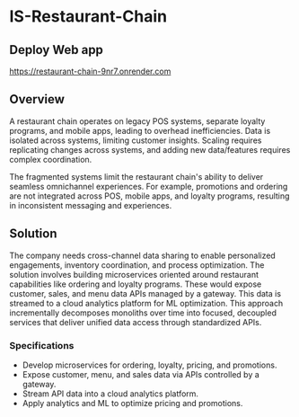 # IS-Restaurant-Chain

## Deploy Web app

https://restaurant-chain-9nr7.onrender.com

## Overview

A restaurant chain operates on legacy POS systems, separate loyalty programs, and mobile apps, leading to overhead inefficiencies. Data is isolated across systems, limiting customer insights. Scaling requires replicating changes across systems, and adding new data/features requires complex coordination.

The fragmented systems limit the restaurant chain's ability to deliver seamless omnichannel experiences. For example, promotions and ordering are not integrated across POS, mobile apps, and loyalty programs, resulting in inconsistent messaging and experiences.

## Solution

The company needs cross-channel data sharing to enable personalized engagements, inventory coordination, and process optimization. The solution involves building microservices oriented around restaurant capabilities like ordering and loyalty programs. These would expose customer, sales, and menu data APIs managed by a gateway. This data is streamed to a cloud analytics platform for ML optimization. This approach incrementally decomposes monoliths over time into focused, decoupled services that deliver unified data access through standardized APIs.

### Specifications

- Develop microservices for ordering, loyalty, pricing, and promotions.
- Expose customer, menu, and sales data via APIs controlled by a gateway.
- Stream API data into a cloud analytics platform.
- Apply analytics and ML to optimize pricing and promotions.

